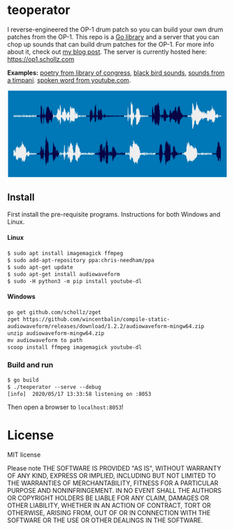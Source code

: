 # teoperator

I reverse-engineered the OP-1 drum patch so you can build your own drum patches from the OP-1. This repo is a [Go library](https://pkg.go.dev/github.com/schollz/teoperator/src/op1?tab=doc) and a server that you can chop up sounds that can build drum patches for the OP-1. For more info about it, check out [my blog post](https://schollz.com/blog/op1/). The server is currently hosted here: https://op1.schollz.com

<strong>Examples:</strong> <a href="https://op1.schollz.com/patch?audioURL=https%3A%2F%2Fcdn.loc.gov%2Fservice%2Fgdc%2Fgdcarpl%2Fgdcarpl-1624415%2F1624415.mp3&secondsStart=982&secondsEnd=1002">poetry from library of congress</a>, <a href="https://op1.schollz.com/patch?audioURL=https%3A%2F%2Fupload.wikimedia.org%2Fwikipedia%2Fcommons%2F6%2F68%2FTurdus_merula_male_song_at_dawn%252820s%2529.ogg&secondsStart=0&secondsEnd=30">black bird sounds</a>, <a href="https://op1.schollz.com/patch?audioURL=https%3A%2F%2Fupload.wikimedia.org%2Fwikipedia%2Fcommons%2F7%2F70%2FTimpani_64-c-p5.wav&secondsStart=0&secondsEnd=0">sounds from a timpani</a>. <a href="https://op1.schollz.com/patch?audioURL=https%3A%2F%2Fwww.youtube.com%2Fwatch%3Fv%3D36CYMdFmDeQ&secondsStart=21.9&secondsEnd=60">spoken word from youtube.com</a>.

<p align="center">
<a href="https://op1.schollz.com/patch?audioURL=https%3A%2F%2Fcdn.loc.gov%2Fservice%2Fgdc%2Fgdcarpl%2Fgdcarpl-1624415%2F1624415.mp3&secondsStart=982&secondsEnd=1002"><img src="/static/image/example.png"></a>
</p>


## Install


First install the pre-requisite programs. Instructions for both Windows and Linux.

#### Linux

```
$ sudo apt install imagemagick ffmpeg 
$ sudo add-apt-repository ppa:chris-needham/ppa
$ sudo apt-get update
$ sudo apt-get install audiowaveform
$ sudo -H python3 -m pip install youtube-dl
```

#### Windows

```
go get github.com/schollz/zget
zget https://github.com/wincentbalin/compile-static-audiowaveform/releases/download/1.2.2/audiowaveform-mingw64.zip
unzip audiowaveform-mingw64.zip 
mv audiowaveform to path
scoop install ffmpeg imagemagick youtube-dl
```

### Build and run

```
$ go build 
$ ./teoperator --serve --debug
[info]	2020/05/17 13:33:58 listening on :8053
```

Then open a browser to `localhost:8053`!


# License

MIT license

Please note THE SOFTWARE IS PROVIDED "AS IS", WITHOUT WARRANTY OF ANY KIND, EXPRESS OR IMPLIED, INCLUDING BUT NOT LIMITED TO THE WARRANTIES OF MERCHANTABILITY, FITNESS FOR A PARTICULAR PURPOSE AND NONINFRINGEMENT. IN NO EVENT SHALL THE AUTHORS OR COPYRIGHT HOLDERS BE LIABLE FOR ANY CLAIM, DAMAGES OR OTHER LIABILITY, WHETHER IN AN ACTION OF CONTRACT, TORT OR OTHERWISE, ARISING FROM, OUT OF OR IN CONNECTION WITH THE SOFTWARE OR THE USE OR OTHER DEALINGS IN THE SOFTWARE.
